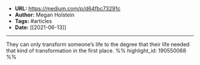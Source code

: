 - **URL:** https://medium.com/p/d64fbc73291c
- **Author:** Megan Holstein
- **Tags:** #articles
- **Date:** [[2021-06-13]]
---

They can only transform someone’s life to the degree that their life needed that kind of transformation in the first place. %% highlight_id: 190550068 %%


